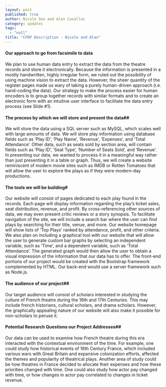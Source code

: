 ```yaml
---
layout: post
published: true
author: Nicole Seo and Alan Casallas
category: updates
tags: 
  - "null"
title: "CFRP Description - Nicole and Alan"
---
```



#### Our approach to go from facsimile to data ##
We plan to use human data entry to extract the data from the theatre records and store it electronically. Because the information is presented in a mostly handwritten, highly irregular form, we ruled out the possibility of using machine vision to extract the data. However, the sheer quantity of the register pages made us wary of taking a purely human-driven approach (i.e. hand-coding the data). Our strategy to make the process easier for human encoders is to group together records with similar formats and to create an electronic form with an intuitive user interface to facilitate the data entry process (see Slide #1).
 
#### The process by which we will store and present the data##
We will store the data using a SQL server such as MySQL, which scales well with large amounts of data. We will store play information using database fields such as ‘Play ID’, ‘Play Name’, ‘Revenue’, ‘Expenses’, and ‘Total Attendance’. Other data, such as seats sold by section area, will contain fields such as ‘Play ID’, ‘Seat Type’, ‘Number of Seats Sold’, and ‘Revenue’.
In presenting our data, we wanted to process it in a meaningful way rather than just presenting it in a table or graph. Thus, we will create a website reminiscent of modern movie sites such as IMDB or Rotten Tomatoes that will allow the user to explore the plays as if they were modern-day productions.

#### The tools we will be building#
Our website will consist of pages dedicated to each play found in the records. Each page will display information regarding the play’s ticket sales, seat distribution, revenue, and profit. By cross-referencing other sources of data, we may even present critic reviews or a story synopsis. To facilitate navigation of the site, we will include a search bar where the user can find plays by searching for their title, venue, and more. Our website homepage will show lists of ‘Top Plays’ ranked by attendance, profit, and other criteria.
We also plan on including a graphical tool with our website that will allow the user to generate custom bar graphs by selecting an independent variable, such as ‘Time’, and a dependent variable, such as ‘Total Attendance’. The generated graph would then allow the user to obtain a visual impression of the information that our data has to offer.
The front-end portions of our project would be created with the Bootstrap framework complemented by HTML. Our back-end would use a server framework such as Node.js.
 
#### The audience of our project##
Our target audience will consist of scholars interested in studying the culture of French theatre during the 16th and 17th Centuries. This may include french historians, cultural scholars, and drama scholars. However, the graphically appealing nature of our website will also make it possible for non-scholars to peruse it.
 
#### Potential Research Questions our Project Addresses##
Our data can be used to examine how French theatre during this era interacted with the contextual environment of the time. For example, one could study how historical events of 16th Century France, which included various wars with Great Britain and expansive colonization efforts, affected the themes and popularity of theatrical plays. Another area of study could be how theatres in France decided to allocate their expenses and how these priorities changed with time. One could also study how actor pay changed with time, or how changes in actor pay correlated to changes in ticket revenue.
